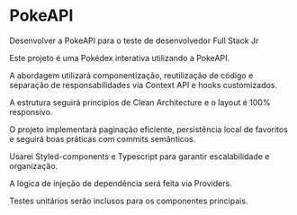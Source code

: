 # PokeAPI
Desenvolver a PokeAPI para o teste de desenvolvedor Full Stack Jr

Este projeto é uma Pokédex interativa utilizando a PokeAPI.

A abordagem utilizará componentização, reutilização de código e separação de responsabilidades via Context API e hooks customizados.

A estrutura seguirá princípios de Clean Architecture e o layout é 100% responsivo.

O projeto implementará paginação eficiente, persistência local de favoritos e seguirá boas práticas com commits semânticos.

Usarei Styled-components e Typescript para garantir escalabilidade e organização.

A lógica de injeção de dependência será feita via Providers.

Testes unitários serão inclusos para os componentes principais.
